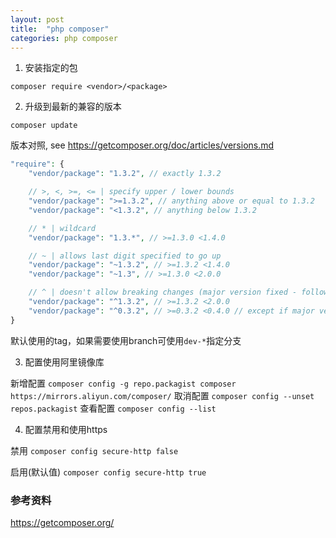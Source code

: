 ```yaml
---
layout: post
title:  "php composer"
categories: php composer
---
```


1. 安装指定的包

`composer require <vendor>/<package> `

2. 升级到最新的兼容的版本

`composer update`

版本对照, see https://getcomposer.org/doc/articles/versions.md


```php
"require": {
    "vendor/package": "1.3.2", // exactly 1.3.2

    // >, <, >=, <= | specify upper / lower bounds
    "vendor/package": ">=1.3.2", // anything above or equal to 1.3.2
    "vendor/package": "<1.3.2", // anything below 1.3.2

    // * | wildcard
    "vendor/package": "1.3.*", // >=1.3.0 <1.4.0

    // ~ | allows last digit specified to go up
    "vendor/package": "~1.3.2", // >=1.3.2 <1.4.0
    "vendor/package": "~1.3", // >=1.3.0 <2.0.0

    // ^ | doesn't allow breaking changes (major version fixed - following semver)
    "vendor/package": "^1.3.2", // >=1.3.2 <2.0.0
    "vendor/package": "^0.3.2", // >=0.3.2 <0.4.0 // except if major version is 0
}
```

默认使用的tag，如果需要使用branch可使用`dev-*`指定分支

3. 配置使用阿里镜像库

新增配置
`composer config -g repo.packagist composer https://mirrors.aliyun.com/composer/`
取消配置
`composer config --unset repos.packagist`
查看配置
`composer config --list`

4. 配置禁用和使用https

禁用
`composer config secure-http false`

启用(默认值)
`composer config secure-http true`

### 参考资料
https://getcomposer.org/
